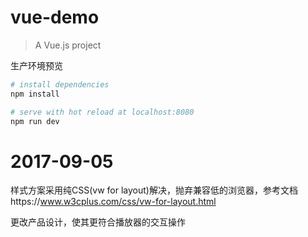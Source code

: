 # vue-demo

> A Vue.js project

生产环境预览

``` bash
# install dependencies
npm install

# serve with hot reload at localhost:8080
npm run dev
```

# 2017-09-05
样式方案采用纯CSS(vw for layout)解决，抛弃兼容低的浏览器，参考文档https://www.w3cplus.com/css/vw-for-layout.html

更改产品设计，使其更符合播放器的交互操作
